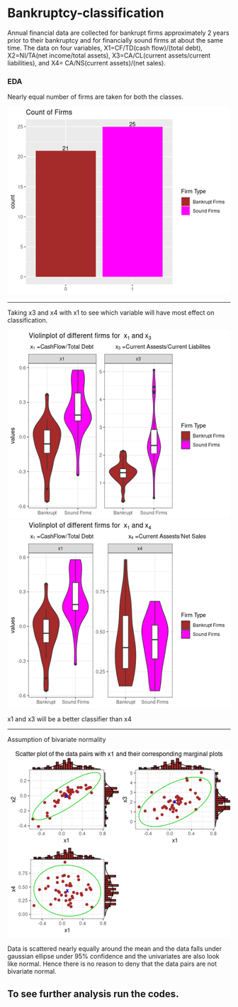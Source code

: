 # Bankruptcy-classification
Annual financial data are collected for bankrupt firms approximately 2 years prior to their bankruptcy and for financially sound firms at about the same time. The data on four variables, X1=CF/TD(cash flow)/(total debt), X2=NI/TA(net income/total assets), X3=CA/CL(current assets/current liabilities), and X4= CA/NS(current assets)/(net sales).

### EDA

Nearly equal number of firms are taken for both the classes.

![count](EDA_images/countoffirms.png)

--------------------------------------------------------------------------------------------------------------------------------------------------------------------
Taking x3 and x4 with x1 to see which variable will have most effect on classification.


![x1x3](EDA_images/variable_selection.png)
![x1x4](EDA_images/variable_selection2.png)

x1 and x3 will be a better classifier than x4

--------------------------------------------------------------------------------------------------------------------------------------------------------------------

Assumption of bivariate normality

![normal](EDA_images/Checking_bivariate_normality_with_x1.png)

Data is scattered nearly equally around the mean and the data falls under gaussian ellipse under 95% confidence and the univariates are also look like normal. Hence there is no reason to deny that the data pairs are not bivariate normal.


## To see further analysis run the codes.
